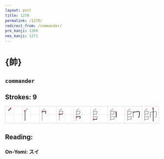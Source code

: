```yaml
---
layout: post
title: 1270
permalink: /1270/
redirect_from: /commander/
pre_kanji: 1269
nex_kanji: 1271
---
```


# {帥}

## `commander`

## Strokes: 9

<div class="stroke"><img src="../images/E5B8A5.png" /></div>

## Reading:

### On-Yomi: スイ
